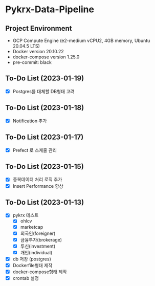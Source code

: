 # Pykrx-Data-Pipeline

## Project Environment

- GCP Compute Engine (e2-medium vCPU2, 4GB memory, Ubuntu 20.04.5 LTS)
- Docker version 20.10.22
- docker-compose version 1.25.0
- pre-commit: black


## To-Do List (2023-01-19)

- [x] Postgres를 대체할 DB형태 고려
## To-Do List (2023-01-18)

- [x] Notification 추가

## To-Do List (2023-01-17)

- [x] Prefect 로 스케줄 관리

## To-Do List (2023-01-15)

- [x] 중복데이터 처리 로직 추가
- [x] Insert Performance 향상

## To-Do List (2023-01-13)

- [x] pykrx 테스트
    - [x] ohlcv
    - [x] marketcap
    - [x] 외국인(foreigner)
    - [x] 금융투자(brokerage)
    - [x] 투신(investment)
    - [x] 개인(individual)
- [x] db 저장 (postgres)
- [x] Dockerfile형태 제작
- [x] docker-compose형태 제작
- [x] crontab 설정
